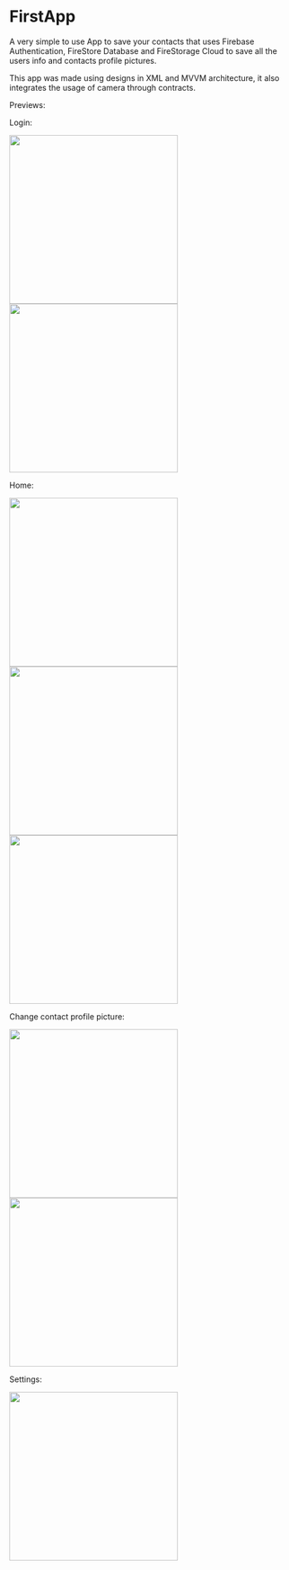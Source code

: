 # FirstApp

A very simple to use App to save your contacts that uses Firebase Authentication, FireStore Database and FireStorage Cloud to save all the users info and contacts profile pictures.

This app was made using designs in XML and MVVM architecture, it also integrates the usage of camera through contracts.

Previews:

Login:

<img src='https://github.com/jsantelys/FirstApp/assets/95723611/e936bed1-9fe2-4d5d-a89f-bcfb47cc0823' width='300px'>
<img src='https://github.com/jsantelys/FirstApp/assets/95723611/3ec8e9ea-e177-41b5-a5d4-56514d67fe94' width='300px'>

Home:

<img src='https://github.com/jsantelys/FirstApp/assets/95723611/9729d96c-f964-4b99-925d-424eb58a154e' width='300px'>
<img src='https://github.com/jsantelys/FirstApp/assets/95723611/b5d90029-7c62-45d2-8fa8-202cdade35f5' width='300px'>
<img src='https://github.com/jsantelys/FirstApp/assets/95723611/dfc0df62-ffdb-4561-94fd-daf4931d03fd' width='300px'>

Change contact profile picture:

<img src='https://github.com/jsantelys/FirstApp/assets/95723611/cb603672-5768-4d12-926a-b04649dce925' width='300px'>
<img src='https://github.com/jsantelys/FirstApp/assets/95723611/ac685d8c-ffb5-4ea0-b5a5-43b049893895' width='300px'>


Settings:

<img src='https://github.com/jsantelys/FirstApp/assets/95723611/61b697a7-3dd2-4159-ba01-698ab06c97e2' width='300px'>


